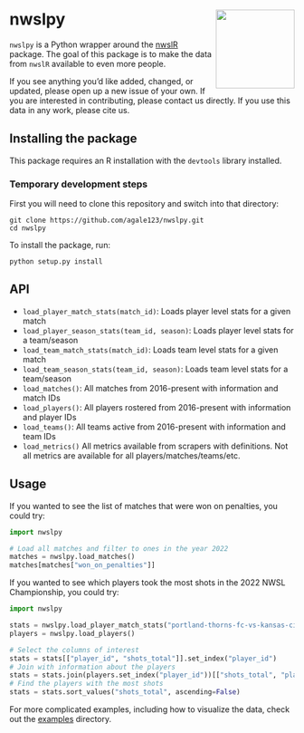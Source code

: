 # nwslpy <img src="nwslR.png" align="right" height="139" />

`nwslpy` is a Python wrapper around the [nwslR](https://github.com/nwslR/nwslR) package. The goal of this package is to make the data from `nwslR` available to even more people.

If you see anything you’d like added, changed, or updated, please open up a new issue of your own. If you are interested in contributing, please contact us directly. If you use this data in any work, please cite us.

## Installing the package

This package requires an R installation with the `devtools` library installed.

### Temporary development steps

First you will need to clone this repository and switch into that directory:

```
git clone https://github.com/agale123/nwslpy.git
cd nwslpy
```

To install the package, run:

```
python setup.py install
```

## API

- `load_player_match_stats(match_id)`: Loads player level stats for a given
  match
- `load_player_season_stats(team_id, season)`: Loads player level stats for a
  team/season
- `load_team_match_stats(match_id)`: Loads team level stats for a given match
- `load_team_season_stats(team_id, season)`: Loads team level stats for a team/season
- `load_matches()`: All matches from 2016-present with information and
  match IDs
- `load_players()`: All players rostered from 2016-present with
  information and player IDs
- `load_teams()`: All teams active from 2016-present with information
  and team IDs
- `load_metrics()` All metrics available from scrapers with definitions.
  Not all metrics are available for all players/matches/teams/etc.

## Usage

If you wanted to see the list of matches that were won on penalties, you could try:

```py
import nwslpy

# Load all matches and filter to ones in the year 2022
matches = nwslpy.load_matches()
matches[matches["won_on_penalties"]]
```

If you wanted to see which players took the most shots in the 2022 NWSL Championship, you could try:

```py
import nwslpy

stats = nwslpy.load_player_match_stats("portland-thorns-fc-vs-kansas-city-current-2022-10-29")
players = nwslpy.load_players()

# Select the columns of interest
stats = stats[["player_id", "shots_total"]].set_index("player_id")
# Join with information about the players
stats = stats.join(players.set_index("player_id"))[["shots_total", "player_match_name"]]
# Find the players with the most shots
stats = stats.sort_values("shots_total", ascending=False)
```

For more complicated examples, including how to visualize the data, check out the [examples](examples/) directory.
